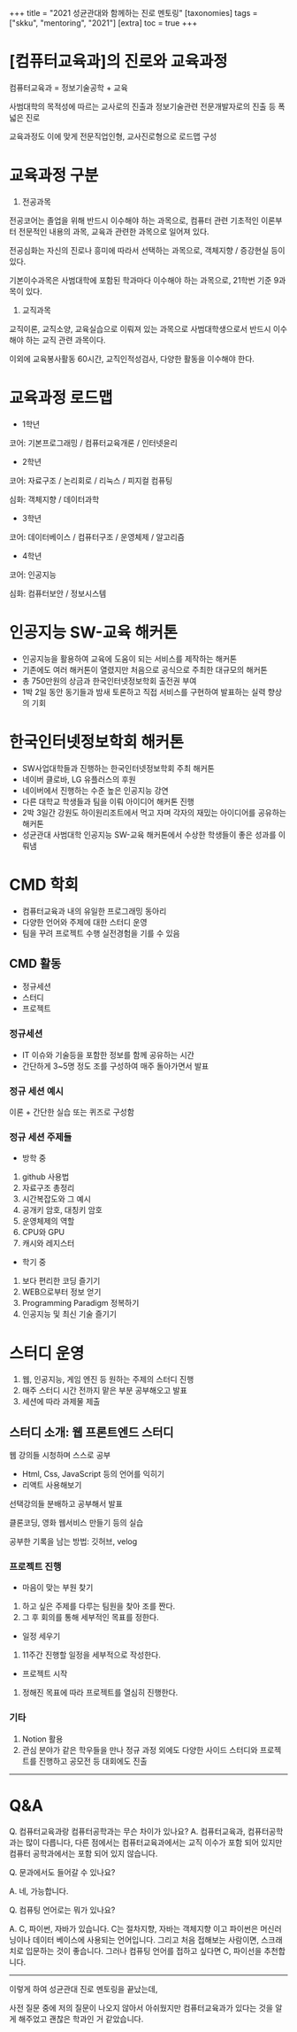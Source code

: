 +++
title = "2021 성균관대와 함께하는 진로 멘토링"
[taxonomies]
tags = ["skku", "mentoring", "2021"]
[extra]
toc = true
+++

# [컴퓨터교육과]의 진로와 교육과정

컴퓨터교육과 = 정보기술공학 + 교육

사범대학의 목적성에 따르는 교사로의 진출과 정보기술관련 전문개발자로의 진출 등 폭넓은 진로

교육과정도 이에 맞게 전문직업인형, 교사진로형으로 로드맵 구성

# 교육과정 구분

1. 전공과목

전공코어는 졸업을 위해 반드시 이수해야 하는 과목으로, 컴퓨터 관련 기초적인 이론부터 전문적인 내용의 과목, 교육과 관련한 과목으로 일어져 있다.

전공심화는 자신의 진로나 흥미에 따라서 선택하는 과목으로, 객체지향 / 증강현실 등이 있다.

기본이수과목은 사범대학에 포함된 학과마다 이수해야 하는 과목으로, 21학번 기준 9과목이 있다.

1. 교직과목

교직이론, 교직소양, 교육실습으로 이뤄져 있는 과목으로 사범대학생으로서 반드시 이수해야 하는 교직 관련 과목이다.

이외에 교육봉사활동 60시간, 교직인적성검사, 다양한 활동을 이수해야 한다.

# 교육과정 로드맵

- 1학년

코어: 기본프로그래밍 / 컴퓨터교육개론 / 인터넷윤리

- 2학년

코어: 자료구조 / 논리회로 / 리눅스 / 피지컬 컴퓨팅

심화: 객체지향 / 데이터과학 

- 3학년

코어: 데이터베이스 / 컴퓨터구조 / 운영체제 / 알고리즘 

- 4학년

코어: 인공지능

심화: 컴퓨터보안 / 정보시스템

# 인공지능 SW-교육 해커톤

- 인공지능을 활용하여 교육에 도움이 되는 서비스를 제작하는 해커톤
- 기존에도 여러 해커톤이 열렸지만 처음으로 공식으로 주최한 대규모의 해커톤
- 총 750만원의 상금과 한국인터넷정보학회 출전권 부여
- 1박 2일 동안 동기들과 밤새 토론하고 직접 서비스를 구현하여 발표하는 실력 향상의 기회

# 한국인터넷정보학회 해커톤

- SW사업대학들과 진행하는 한국인터넷정보학회 주최 해커톤
- 네이버 클로바, LG 유플러스의 후원
- 네이버에서 진행하는 수준 높은 인공지능 강연
- 다른 대학교 학생들과 팀을 이뤄 아이디어 해커톤 진행
- 2박 3일간 강원도 하이원리조트에서 먹고 자며 각자의 재밌는 아이디어를 공유하는 해커톤
- 성균관대 사범대학 인공지능 SW-교육 해커톤에서 수상한 학생들이 좋은 성과를 이뤄냄

# CMD 학회

- 컴퓨터교육과 내의 유일한 프로그래밍 동아리
- 다양한 언어와 주제에 대한 스터디 운영
- 팀을 꾸려 프로젝트 수행 실전경험을 기를 수 있음

## CMD 활동

- 정규세션
- 스터디
- 프로젝트

### 정규세션

- IT 이슈와 기술등을 포함한 정보를 함께 공유하는 시간
- 간단하게 3~5명 정도 조를 구성하여 매주 돌아가면서 발표

### 정규 세션 예시

이론 + 간단한 실습 또는 퀴즈로 구성함

### 정규 세션 주제들

- 방학 중
1. github 사용법
2. 자료구조 총정리
3. 시간복잡도와 그 예시
4. 공개키 암호, 대칭키 암호
5. 운영체제의 역할
6. CPU와 GPU
7. 캐시와 레지스터
- 학기 중
1. 보다 편리한 코딩 즐기기
2. WEB으로부터 정보 얻기
3. Programming Paradigm 정복하기
4. 인공지능 및 최신 기술 즐기기

# 스터디 운영

1. 웹, 인공지능, 게임 엔진 등 원하는 주제의 스터디 진행
2. 매주 스터디 시간 전까지 맡은 부분 공부해오고 발표
3. 세션에 따라 과제물 제출

## 스터디 소개: 웹 프론트엔드 스터디

웹 강의들 시청하며 스스로 공부

- Html, Css, JavaScript 등의 언어를 익히기
- 리액트 사용해보기

선택강의들 분배하고 공부해서 발표

클론코딩, 영화 웹서비스 만들기 등의 실습

공부한 기록을 남는 방법: 깃허브, velog

### 프로젝트 진행

- 마음이 맞는 부원 찾기
1. 하고 싶은 주제를 다루는 팀원을 찾아 조를 짠다.
2. 그 후 회의를 통해 세부적인 목표를 정한다.
- 일정 세우기
1. 11주간 진행할 일정을 세부적으로 작성한다.
- 프로젝트 시작
1. 정해진 목표에 따라 프로젝트를 열심히 진행한다.

### 기타

1. Notion 활용
2. 관심 분야가 같은 학우들을 만나 정규 과정 외에도 다양한 사이드 스터디와 프로젝트를 진행하고 공모전 등 대회에도 진출

---

# Q&A

Q. 컴퓨터교육과랑 컴퓨터공학과는 무슨 차이가 있나요?
A. 컴퓨터교육과, 컴퓨터공학과는 많이 다릅니다, 다른 점에서는 컴퓨터교육과에서는 교직 이수가 포함 되어 있지만 컴퓨터 공학과에서는 포함 되어 있지 않습니다.

Q. 문과에서도 들어갈 수 있나요?

A. 네, 가능합니다.

Q. 컴퓨팅 언어로는 뭐가 있나요?

A. C, 파이썬, 자바가 있습니다. C는 절차지향, 자바는 객체지향 이고 파이썬은 머신러닝이나 데이터 베이스에 사용되는 언어입니다. 그리고 처음 접해보는 사람이면, 스크래치로 입문하는 것이 좋습니다. 그러나 컴퓨팅 언어를 접하고 싶다면 C, 파이선을 추천합니다.

---

이렇게 하여 성균관대 진로 멘토링을 끝났는데,

사전 질문 중에 저의 질문이 나오지 않아서 아쉬웠지만 컴퓨터교육과가 있다는 것을 알게 해주었고 괜찮은 학과인 거 같았습니다. 
